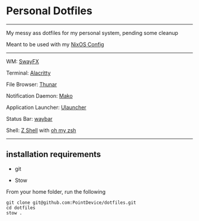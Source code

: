 # Personal Dotfiles 
---
My messy ass dotfiles for my personal system, pending some cleanup 

Meant to be used with my [NixOS Config](https://github.com/PointDevice/NixosConfig) 

---

WM: [SwayFX](https://github.com/WillPower3309/swayfx)

Terminal: [Alacritty](https://github.com/alacritty/alacritty) 

File Browser: [Thunar](https://github.com/xfce-mirror/thunar)

Notification Daemon: [Mako](https://github.com/emersion/mako)

Application Launcher: [Ulauncher](https://github.com/Ulauncher/Ulauncher)

Status Bar: [waybar](https://github.com/Alexays/Waybar)

Shell: [Z Shell](https://github.com/zsh-users/zsh) with [oh my zsh](https://github.com/ohmyzsh/ohmyzsh)

---
## installation requirements

- git 

- Stow

From your home folder, run the following

```
git clone git@github.com:PointDevice/dotfiles.git 
cd dotfiles
stow .
```

